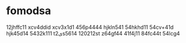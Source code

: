 # fomodsa
12jhffc11
xcv4ddid
xcv3x1d1
456p4444
hjkln541
54hkhd11
54cv+41d
hjk45d14
5432k111
t2یs5614
120212st
z64gf44
41f4j11
84fc44t
54lcg4
